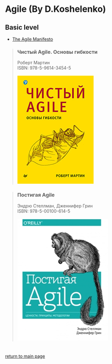 # Agile (By D.Koshelenko)

## Basic level

- [The Agile Manifesto](https://www.agilealliance.org/agile101/the-agile-manifesto)

> ### Чистый Agile. Основы гибкости
> Роберт Мартин\
> ISBN: 978-5-9614-3454-5\
> \
> ![](images/978-5-4461-1552-5.jpg)

> ### Постигая Agile
> Эндрю Стеллман, Дженнифер Грин\
> ISBN: 978-5-00100-614-5\
> \
> ![](images/978-5-00100-614-5.jpg)

#
[return to main page](../README.md)
